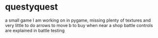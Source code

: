 # questyquest
a small game I am working on in pygame, missing plenty of textures and very little to do
arrows to move
b to buy when near a shop
battle controls are explained in battle
testing